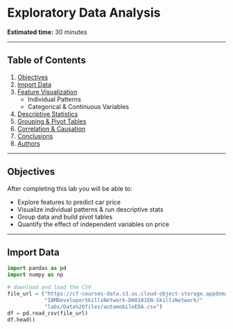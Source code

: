 # Exploratory Data Analysis

**Estimated time:** 30 minutes

---

## Table of Contents

1. [Objectives](#objectives)  
2. [Import Data](#import-data)  
3. [Feature Visualization](#feature-visualization)  
   - Individual Patterns  
   - Categorical & Continuous Variables  
4. [Descriptive Statistics](#descriptive-statistics)  
5. [Grouping & Pivot Tables](#grouping--pivot-tables)  
6. [Correlation & Causation](#correlation--causation)  
7. [Conclusions](#conclusions)  
8. [Authors](#authors)  

---

## Objectives

After completing this lab you will be able to:

- Explore features to predict car price  
- Visualize individual patterns & run descriptive stats  
- Group data and build pivot tables  
- Quantify the effect of independent variables on price  

---

## Import Data

```python
import pandas as pd
import numpy as np

# download and load the CSV
file_url = ("https://cf-courses-data.s3.us.cloud-object-storage.appdomain.cloud/"
            "IBMDeveloperSkillsNetwork-DA0101EN-SkillsNetwork/"
            "labs/Data%20files/automobileEDA.csv")
df = pd.read_csv(file_url)
df.head()
